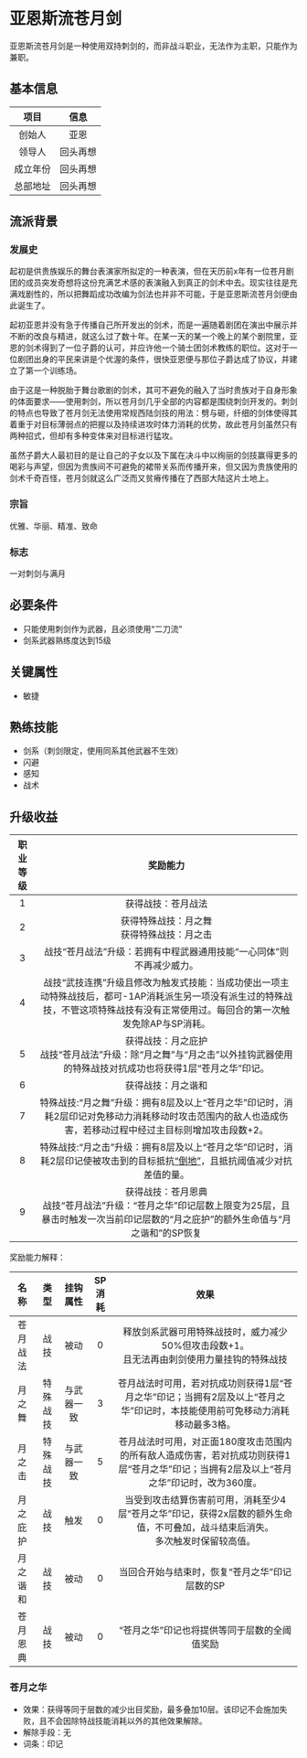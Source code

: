 # 亚恩斯流苍月剑

亚恩斯流苍月剑是一种使用双持刺剑的，而非战斗职业，无法作为主职，只能作为兼职。

## 基本信息

项目|信息
:--:|:--:
创始人|亚恩
领导人|回头再想
成立年份|回头再想
总部地址|回头再想

## 流派背景

### 发展史

起初是供贵族娱乐的舞台表演家所拟定的一种表演，但在天历前x年有一位苍月剧团的成员突发奇想将这份充满艺术感的表演融入到真正的剑术中去。现实往往是充满戏剧性的，所以把舞蹈成功改编为剑法也并非不可能，于是亚恩斯流苍月剑便由此诞生了。

起初亚恩并没有急于传播自己所开发出的剑术，而是一遍随着剧团在演出中展示并不断的改良与精进，就这么过了数十年。在某一天的某一个晚上的某个剧院里，亚恩的剑术得到了一位子爵的认可，并应许他一个骑士团剑术教练的职位。这对于一位剧团出身的平民来讲是个优渥的条件，很快亚恩便与那位子爵达成了协议，并建立了第一个训练场。

由于这是一种脱胎于舞台歌剧的剑术，其可不避免的融入了当时贵族对于自身形象的体面要求——使用刺剑，所以苍月剑几乎全部的内容都是围绕刺剑开发的。刺剑的特点也导致了苍月剑无法使用常规西陆剑技的用法：劈与砸，纤细的剑体使得其着重于对目标薄弱点的把握以及持续进攻时体力消耗的优势，故此苍月剑虽然只有两种招式，但却有多种变体来对目标进行猛攻。

虽然子爵大人最初目的是让自己的子女以及下属在决斗中以绚丽的剑技赢得更多的喝彩与声望，但因为贵族间不可避免的裙带关系而传播开来，但又因为贵族使用的剑术千奇百怪，苍月剑就这么广泛而又贫瘠传播在了西部大陆这片土地上。

### 宗旨

优雅、华丽、精准、致命

### 标志

一对刺剑与满月

## 必要条件

* 只能使用刺剑作为武器，且必须使用“二刀流”
* 剑系武器熟练度达到15级

## 关键属性

* 敏捷

## 熟练技能

* 剑系（刺剑限定，使用同系其他武器不生效）
* 闪避
* 感知
* 战术

## 升级收益

职业等级|奖励能力
:--:|:--:
1|获得战技：苍月战法
2|获得特殊战技：月之舞<br>获得特殊战技：月之击
3|战技“苍月战法”升级：若拥有中程武器通用技能“一心同体”则不再减少威力。
4|战技“武技连携”升级且修改为触发式技能：当成功使出一项主动特殊战技后，都可-1AP消耗派生另一项没有派生过的特殊战技，不管这项特殊战技有没有正常使用过。每回合的第一次触发免除AP与SP消耗。
5|获得战技：月之庇护<br>战技“苍月战法”升级：除“月之舞”与“月之击”以外挂钩武器使用的特殊战技对抗成功也将获得1层“苍月之华”印记。
6|获得战技：月之谐和
7|特殊战技:“月之舞”升级：拥有8层及以上“苍月之华”印记时，消耗2层印记对免移动力消耗移动时攻击范围内的敌人也造成伤害，若移动过程中经过主目标则增加攻击段数+2。
8|特殊战技:“月之击”升级：拥有8层及以上“苍月之华”印记时，消耗2层印记使被攻击到的目标抵抗<a href="../../../status/normal/#倒地" target="_blank">“倒地”</a>，且抵抗阈值减少对抗差值的量。
9|获得战技：苍月恩典<br>战技“苍月战法”升级：“苍月之华”印记层数上限变为25层，且暴击时触发一次当前印记层数的“月之庇护”的额外生命值与“月之谐和”的SP恢复

奖励能力解释：

名称|类型|挂钩属性|SP消耗|效果
:--:|:--:|:--:|:--:|:--:
苍月战法|战技|被动|0|释放剑系武器可用特殊战技时，威力减少50%但攻击段数+1。<br>且无法再由刺剑使用力量挂钩的特殊战技
月之舞|特殊战技|与武器一致|3|苍月战法时可用，若对抗成功则获得1层“苍月之华”印记；当拥有2层及以上“苍月之华”印记时，本技能使用前可免移动力消耗移动最多3格。
月之击|特殊战技|与武器一致|5|苍月战法时可用，对正面180度攻击范围内的所有敌人造成伤害，若对抗成功则获得1层“苍月之华”印记；当拥有2层及以上“苍月之华”印记时，改为360度。
月之庇护|战技|触发|0|当受到攻击结算伤害前可用，消耗至少4层“苍月之华”印记，获得2x层数的额外生命值，不可叠加，战斗结束后消失。<br>多次触发时保留较高值。
月之谐和|战技|被动|0|当回合开始与结束时，恢复“苍月之华”印记层数的SP
苍月恩典|战技|被动|0|“苍月之华”印记也将提供等同于层数的全阈值奖励

### <h id="苍月之华">苍月之华</h>

* 效果：获得等同于层数的减少出目奖励，最多叠加10层。该印记不会施加失败，且不会因除特战技能消耗以外的其他效果解除。
* 解除手段：无
* 词条：印记